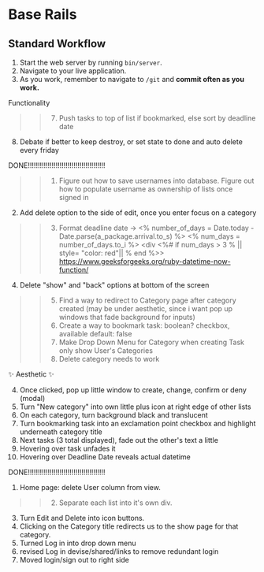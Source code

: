# Base Rails

## Standard Workflow

 1. Start the web server by running `bin/server`.
 1. Navigate to your live application.
 1. As you work, remember to navigate to `/git` and **commit often as you work.**

Functionality
 >> 7. Push tasks to top of list if bookmarked, else sort by deadline date 
 8. Debate if better to keep destroy, or set state to done and auto delete every friday


DONE!!!!!!!!!!!!!!!!!!!!!!!!!!!!!!!!!!!!!!!
>> 1. Figure out how to save usernames into database. Figure out how to populate username as ownership of lists once signed in
 2. Add delete option to the side of edit, once you enter focus on a category
>> 3. Format deadline date -> <% number_of_days = Date.today - Date.parse(a_package.arrival.to_s) %>
    <% num_days = number_of_days.to_i %>
    <div 
      <%# if num_days > 3 %     ||   style= "color: red"|| % end %>>
    https://www.geeksforgeeks.org/ruby-datetime-now-function/
 4. Delete "show" and "back" options at bottom of the screen
>> 5. Find a way to redirect to Category page after category created (may be under aesthetic, since i want pop up windows that fade background for inputs)
 >> 6. Create a way to bookmark task: boolean? checkbox, available default: false
 >> 9. Make Drop Down Menu for Category when creating Task only show User's Categories
>> 10. Delete category needs to work
 
✨ Aesthetic ✨



 4. Once clicked, pop up little window to create, change, confirm or deny (modal)
 5. Turn "New category" into own little plus icon at right edge of other lists
 6. On each category, turn background black and translucent
 7. Turn bookmarking task into an exclamation point checkbox and highlight underneath category title
 8. Next tasks (3 total displayed), fade out the other's text a little
 10. Hovering over task unfades it
 11. Hovering over Deadline Date reveals actual datetime


DONE!!!!!!!!!!!!!!!!!!!!!!!!!!!!!!!!!!!!!!!
 1. Home page: delete User column from view. 
>> 2. Separate each list into it's own div.
 3. Turn Edit and Delete into icon buttons.
 9. Clicking on the Category title redirects us to the show page for that category.
 12. Turned Log in into drop down menu
 13. revised Log in devise/shared/links to remove redundant login
 14. Moved login/sign out to right side
